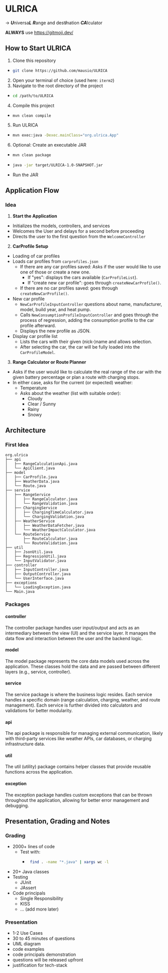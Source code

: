 # ULRICA

→ ***U***niversa***L*** ***R***ange and dest***I***nation ***CA***lculator

**ALWAYS** use https://gitmoji.dev/

## How to Start ULRICA

1. Clone this repository

- ```bash
  git clone https://github.com/mausio/ULRICA
     ```

2. Open your terminal of choice (used here: `iterm2`)
3. Navigate to the root directory of the project

- ```bash
  cd /path/to/ULRICA
     ```

4. Compile this project

- ```bash
  mvn clean compile 
     ```

5. Run ULRICA

- ```bash
  mvn exec:java -Dexec.mainClass="org.ulrica.App"
     ```

6. Optional: Create an executable JAR

- ```bash
  mvn clean package
     ```
- ```bash
  java -jar target/ULRICA-1.0-SNAPSHOT.jar
     ```
- Run the JAR

## Application Flow

### Idea

1. **Start the Application**

- Initializes the models, controllers, and services
- Welcomes the User and delays for a second before proceeding
- Directs the user to the first question from the `WelcomeController`

2. **CarProfile Setup**

- Loading of car profiles
- Loads car profiles from `carprofiles.json`
    - If there are any car profiles saved: Asks if the user would like to
      use one of those or create a new one.
        - If "yes": displays the cars available (`CarProfileList`).
        - If "create new car profile": goes through `createNewCarProfile()`.
    - If there are no car profiles saved: goes through `createNewCarProfile()`.
- New car profile
    - `NewCarProfileInputController` questions about name, manufacturer, model,
      build year, and heat pump.
    - Calls `NewConsumptionProfileInputController` and goes through
      the process of regression, adding the consumption profile to the car
      profile afterward.
    - Displays the new profile as JSON.
- Display car profile list
    - Lists the cars with their given (nick-)name and allows selection.
    - After selecting the car, the car will be fully loaded into the
      `CarProfileModel`.

3. **Range Calculator or Route Planner**

- Asks if the user would like to calculate the real range of the car
  with the given battery percentage or plan a route with charging stops.
- In either case, asks for the current (or expected) weather:
    - Temperature
    - Asks about the weather (list with suitable order):
        - Cloudy
        - Clear / Sunny
        - Rainy
        - Snowy

## Architecture

### First Idea

```
org.ulrica
├── api
│   ├── RangeCalculationApi.java        
│   └── ApiClient.java                   
├── model
│   ├── CarProfile.java                  
│   ├── WeatherData.java                 
│   └── Route.java                       
├── service
│   ├── RangeService                     
│   │   ├── RangeCalculator.java         
│   │   └── RangeValidation.java         
│   ├── ChargingService                  
│   │   ├── ChargingTimeCalculator.java  
│   │   └── ChargingValidation.java      
│   ├── WeatherService                   
│   │   ├── WeatherDataFetcher.java      
│   │   └── WeatherImpactCalculator.java  
│   └── RouteService                     
│       ├── RouteCalculator.java         
│       └── RouteValidation.java         
├── util
│   ├── JsonUtil.java                    
│   ├── RegressionUtil.java              
│   └── InputValidator.java              
├── controller
│   ├── InputController.java             
│   ├── OutputController.java            
│   └── UserInterface.java               
├── exceptions
│   └── LoadingException.java             
└── Main.java                            
```

### Packages

#### controller

The controller package handles user input/output and acts as an intermediary
between the view (UI) and the service layer. It manages the data flow and
interaction between the user and the backend logic.

#### model

The model package represents the core data models used across the application.
These classes hold the data and are passed between different layers (e.g.,
service, controller).

#### service

The service package is where the business logic resides. Each service handles a
specific domain (range calculation, charging, weather, and route management).
Each service is further divided into calculators and validations for better
modularity.

#### api

The api package is responsible for managing external communication, likely with
third-party services like weather APIs, car databases, or charging
infrastructure data.

#### util

The util (utility) package contains helper classes that provide reusable
functions across the application.

#### exception

The exception package handles custom exceptions that can be thrown throughout
the application, allowing for better error management and debugging.

## Presentation, Grading and Notes

### Grading

- 2000+ lines of code
    - Test with:
        -  ```bash
            find . -name "*.java" | xargs wc -l

- 20+ Java classes
- Testing
    - JUnit
    - JAssert
- Code principals
    - Single Responsibility
    - KISS
    - ... (add more later)

### Presentation

- 1-2 Use Cases
- 30 to 45 minutes of questions
- UML diagram
- code examples
- code principals demonstration
- questions will be released upfront
- justification for tech-stack
